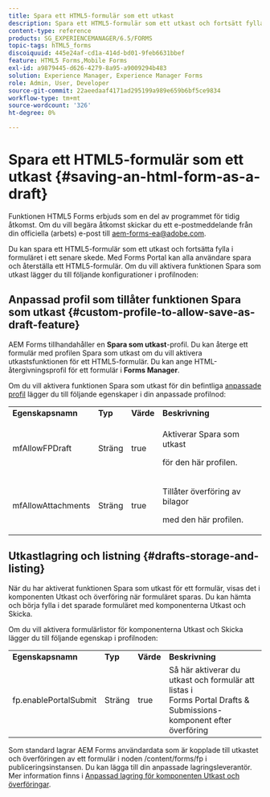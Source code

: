 ```yaml
---
title: Spara ett HTML5-formulär som ett utkast
description: Spara ett HTML5-formulär som ett utkast och fortsätt fylla i formuläret i ett senare skede.
content-type: reference
products: SG_EXPERIENCEMANAGER/6.5/FORMS
topic-tags: hTML5_forms
discoiquuid: 445e24af-cd1a-414d-bd01-9feb6631bbef
feature: HTML5 Forms,Mobile Forms
exl-id: a9879445-d626-4279-8a95-a9009294b483
solution: Experience Manager, Experience Manager Forms
role: Admin, User, Developer
source-git-commit: 22aeedaaf4171ad295199a989e659b6bf5ce9834
workflow-type: tm+mt
source-wordcount: '326'
ht-degree: 0%

---
```


# Spara ett HTML5-formulär som ett utkast {#saving-an-html-form-as-a-draft}

<span class="preview"> Funktionen HTML5 Forms erbjuds som en del av programmet för tidig åtkomst. Om du vill begära åtkomst skickar du ett e-postmeddelande från din officiella (arbets) e-post till aem-forms-ea@adobe.com.
</span>

Du kan spara ett HTML5-formulär som ett utkast och fortsätta fylla i formuläret i ett senare skede. Med Forms Portal kan alla användare spara och återställa ett HTML5-formulär. Om du vill aktivera funktionen Spara som utkast lägger du till följande konfigurationer i profilnoden:

## Anpassad profil som tillåter funktionen Spara som utkast {#custom-profile-to-allow-save-as-draft-feature}

AEM Forms tillhandahåller en **Spara som utkast**-profil. Du kan återge ett formulär med profilen Spara som utkast om du vill aktivera utkastsfunktionen för ett HTML5-formulär. Du kan ange HTML-återgivningsprofil för ett formulär i **Forms Manager**.

Om du vill aktivera funktionen Spara som utkast för din befintliga [anpassade profil](/help/forms/custom-profile.md) lägger du till följande egenskaper i din anpassade profilnod:

<table>
 <tbody>
  <tr>
   <td><strong>Egenskapsnamn</strong></td>
   <td><strong>Typ</strong></td>
   <td><strong>Värde</strong></td>
   <td><strong>Beskrivning</strong></td>
  </tr>
  <tr>
   <td>mfAllowFPDraft</td>
   <td>Sträng</td>
   <td>true</td>
   <td><p>Aktiverar Spara som utkast</p> <p>för den här profilen.</p> </td>
  </tr>
  <tr>
   <td>mfAllowAttachments</td>
   <td>Sträng</td>
   <td>true</td>
   <td><p>Tillåter överföring av bilagor</p> <p>med den här profilen.</p> </td>
  </tr>
 </tbody>
</table>

## Utkastlagring och listning {#drafts-storage-and-listing}

När du har aktiverat funktionen Spara som utkast för ett formulär, visas det i komponenten Utkast och överföring när formuläret sparas. Du kan hämta och börja fylla i det sparade formuläret med komponenterna Utkast och Skicka.

Om du vill aktivera formulärlistor för komponenterna Utkast och Skicka lägger du till följande egenskap i profilnoden:

<table>
 <tbody>
  <tr>
   <td><strong>Egenskapsnamn</strong></td>
   <td><strong>Typ</strong></td>
   <td><strong>Värde</strong></td>
   <td><strong>Beskrivning</strong></td>
  </tr>
  <tr>
   <td>fp.enablePortalSubmit</td>
   <td>Sträng</td>
   <td>true</td>
   <td>Så här aktiverar du utkast och formulär att listas i <br /> Forms Portal Drafts &amp; Submissions-komponent efter överföring</td>
  </tr>
 </tbody>
</table>

Som standard lagrar AEM Forms användardata som är kopplade till utkastet och överföringen av ett formulär i noden /content/forms/fp i publiceringsinstansen. Du kan lägga till din anpassade lagringsleverantör. Mer information finns i [Anpassad lagring för komponenten Utkast och överföringar](https://experienceleague.adobe.com/sv/docs/experience-manager-65/content/forms/use-forms-portal/adding-custom-storage-provider-forms).
